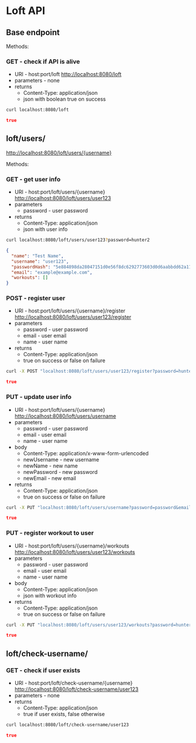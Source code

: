 # Loft API

## Base endpoint

Methods:

### GET - check if API is alive

- URI - host:port/loft <http://localhost:8080/loft>
- parameters - none
- returns
  - Content-Type: application/json
  - json with boolean true on success

```bash
curl localhost:8080/loft
```

```json
true
```

## loft/users/

<http://localhost:8080/loft/users/{username}>

Methods:

### GET - get user info

- URI - host:port/loft/users/{username} <http://localhost:8080/loft/users/user123>
- parameters
  - password - user password
- returns
  - Content-Type: application/json
  - json with user info

```bash
curl localhost:8080/loft/users/user123?password=hunter2
```

```json
{
  "name": "Test Name",
  "username": "user123",
  "passwordHash": "5e884898da28047151d0e56f8dc6292773603d0d6aabbdd62a11ef721d1542d8",
  "email": "example@example.com",
  "workouts": []
}
```

### POST - register user

- URI - host:port/loft/users/{username}/register <http://localhost:8080/loft/users/user123/register>
- parameters
  - password - user password
  - email - user email
  - name - user name
- returns
  - Content-Type: application/json
  - true on success or false on failure

```bash
curl -X POST "localhost:8080/loft/users/user123/register?password=hunter2&email=example%40example.com&name=Test%20Name"
```

```json
true
```

### PUT - update user info

- URI - host:port/loft/users/{username} <http://localhost:8080/loft/users/username>
- parameters
  - password - user password
  - email - user email
  - name - user name
- body
  - Content-Type: application/x-www-form-urlencoded
  - newUsername - new username
  - newName - new name
  - newPassword - new password
  - newEmail - new email
- returns
  - Content-Type: application/json
  - true on success or false on failure

```bash
curl -X PUT "localhost:8080/loft/users/username?password=password&email=email%40domain.com&name=User%20name" -H "Content-Type: application/x-www-form-urlencoded" -d "newUsername=barbaz" -d "newName=Bar%20Baz" -d "newPassword=barbaz" -d "newEmail=bar%40baz.foo"
```

```json
true
```

### PUT - register workout to user

- URI - host:port/loft/users/{username}/workouts <http://localhost:8080/loft/users/user123/workouts>
- parameters
  - password - user password
  - email - user email
  - name - user name
- body
  - Content-Type: application/json
  - json with workout info
- returns
  - Content-Type: application/json
  - true on success or false on failure

```bash
curl -X PUT "localhost:8080/loft/users/user123/workouts?password=hunter2&email=example%40example.com&name=Test%20Name" -H "Content-Type: application/json" -d "{\"exercises\": [],\"date\": \"2023-11-03\"}"
```

```json
true
```

## loft/check-username/

### GET - check if user exists

- URI - host:port/loft/check-username/{username} <http://localhost:8080/loft/check-username/user123>
- parameters - none
- returns
  - Content-Type: application/json
  - true if user exists, false otherwise

```bash
curl localhost:8080/loft/check-username/user123
```

```json
true
```
